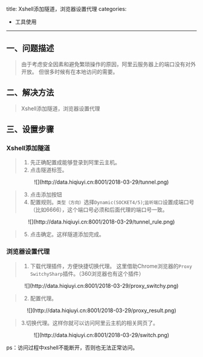 title: Xshell添加隧道，浏览器设置代理
categories:
- 工具使用
---
## 一、问题描述
> 由于考虑安全因素和避免繁琐操作的原因，阿里云服务器上的端口没有对外开放。
> 但很多时候有在本地访问的需要。

## 二、解决方法
> Xshell添加隧道，浏览器设置代理

## 三、设置步骤

### Xshell添加隧道

> 1. 先正确配置成能够登录到阿里云主机。
> 2. 点击隧道标签。

<div align=center>
![](http://data.hiqiuyi.cn:8001/2018-03-29/tunnel.png)
</div>

> 3. 点击添加按钮
> 4. 配置规则。`类型（方向）`选择`Dynamic(SOCKET4/5)`;`监听端口`设置成端口号（比如6666），这个端口号必须和后面代理的端口号一致。

<div align=center>
![](http://data.hiqiuyi.cn:8001/2018-03-29/tunnel_rule.png)
</div>

> 5. 点击确定。这样隧道添加完成。
    
### 浏览器设置代理

> 1. 下载代理插件，方便快捷切换代理。 这里借助Chrome浏览器的`Proxy SwitchySharp`插件。（360浏览器也有这个插件）

<div align=center>
![](http://data.hiqiuyi.cn:8001/2018-03-29/proxy_switchy.png)
</div>

> 2. 配置代理。

<div align=center>
![](http://data.hiqiuyi.cn:8001/2018-03-29/proxy_result.png)
</div>

> 3.切换代理。这样你就可以访问阿里云主机的相关网页了。

<div align=center>
![](http://data.hiqiuyi.cn:8001/2018-03-29/switch.png)
</div>

ps：访问过程中xshell不能断开，否则也无法正常访问。





